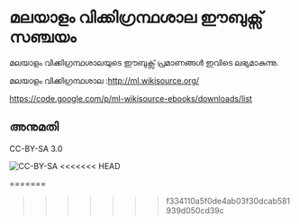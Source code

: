 മലയാളം വിക്കിഗ്രന്ഥശാല ഈബുക്സ് സഞ്ചയം 
=====================================
മലയാളം വിക്കിഗ്രന്ഥശാലയുടെ ഈബുക്സ് പ്രമാണങ്ങൾ ഇവിടെ ലഭ്യമാകുന്നു.

മലയാളം വിക്കിഗ്രന്ഥശാല :http://ml.wikisource.org/

https://code.google.com/p/ml-wikisource-ebooks/downloads/list


## അനുമതി
CC-BY-SA 3.0 

![CC-BY-SA](http://i.creativecommons.org/l/by-sa/3.0/88x31.png)
<<<<<<< HEAD

=======
>>>>>>> f334110a5f0de4ab03f30dcab581939d050cd39c

